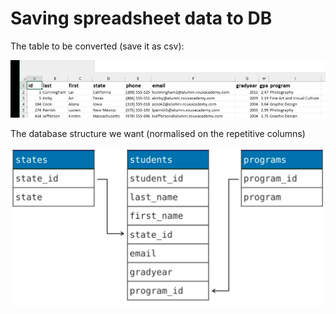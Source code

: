 # Saving spreadsheet data to DB

The table to be converted (save it as csv):

![The base spreadsheet](readme_images/spreadsheet.png)

The database structure we want (normalised on the repetitive columns)

![The base spreadsheet](readme_images/dbstructure.png)


